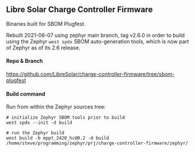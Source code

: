 ## Libre Solar Charge Controller Firmware

Binaries built for SBOM Plugfest.

Rebuilt 2021-06-07 using zephyr main branch, tag v2.6.0 in order to
build using the Zephyr `west spdx` SBOM auto-generation tools, which
is now part of Zephyr as of its 2.6 release.

#### Repo & Branch

<https://github.com/LibreSolar/charge-controller-firmware/tree/sbom-plugfest>

#### Build command

Run from within the Zephyr sources tree:

```
# initialize Zephyr SBOM tools prior to build
west spdx --init -d build

# run the Zephyr build
west build -b mppt_2420_hc@0.2 -d build /home/steve/programming/zephyr/prj/charge-controller-firmware/zephyr/
```
